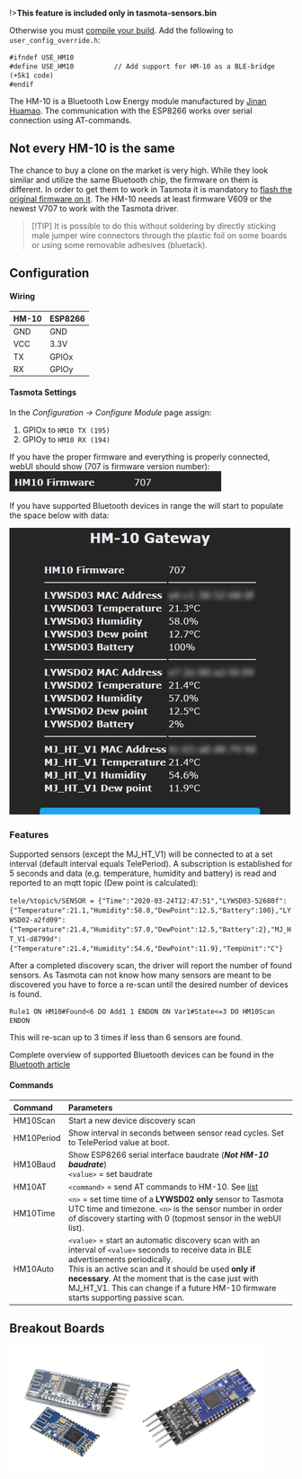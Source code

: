 !>**This feature is included only in tasmota-sensors.bin**

Otherwise you must [compile your build](compile-your-build). Add the following to `user_config_override.h`:
```
#ifndef USE_HM10
#define USE_HM10          // Add support for HM-10 as a BLE-bridge (+5k1 code)
#endif
```

The HM-10 is a Bluetooth Low Energy module manufactured by [Jinan Huamao](http://www.jnhuamao.cn/bluetooth.asp). The communication with the ESP8266 works over serial connection using AT-commands.

## Not every HM-10 is the same

The chance to buy a clone on the market is very high. While they look similar and utilize the same Bluetooth chip, the firmware on them is different. In order to get them to work in Tasmota it is mandatory to [flash the original firmware on it](https://github.com/Jason2866/CCLoader). The HM-10 needs at least firmware V609 or the newest V707 to work with the Tasmota driver.

> [!TIP] It is possible to do this without soldering by directly sticking male jumper wire connectors through the plastic foil on some boards or using some removable adhesives (bluetack).  

## Configuration

#### Wiring
| HM-10   | ESP8266 |
|---|---|
|GND   |GND   
|VCC   |3.3V
|TX   | GPIOx
|RX   | GPIOy

#### Tasmota Settings 
In the _Configuration -> Configure Module_ page assign:
1. GPIOx to `HM10 TX (195)`
2. GPIOy to `HM10 RX (194)`

If you have the proper firmware and everything is properly connected, webUI should show (707 is firmware version number):
![Config success](../_media/hm10_config_success.jpg)

If you have supported Bluetooth devices in range the will start to populate the space below with data:

![Showing data](../_media/hm10_config1.jpg)

### Features
Supported sensors (except the MJ_HT_V1) will be connected to at a set interval (default interval equals TelePeriod). A subscription is established for 5 seconds and data (e.g. temperature, humidity and battery) is read and reported to an mqtt topic (Dew point is calculated):

`tele/%topic%/SENSOR = {"Time":"2020-03-24T12:47:51","LYWSD03-52680f":{"Temperature":21.1,"Humidity":58.0,"DewPoint":12.5,"Battery":100},"LYWSD02-a2fd09":{"Temperature":21.4,"Humidity":57.0,"DewPoint":12.5,"Battery":2},"MJ_HT_V1-d8799d":{"Temperature":21.4,"Humidity":54.6,"DewPoint":11.9},"TempUnit":"C"}`

After a completed discovery scan, the driver will report the number of found sensors. As Tasmota can not know how many sensors are meant to be discovered you have to force a re-scan until the desired number of devices is found.
```console
Rule1 ON HM10#Found<6 DO Add1 1 ENDON ON Var1#State<=3 DO HM10Scan ENDON 
```
This will re-scan up to 3 times if less than 6 sensors are found.

Complete overview of supported Bluetooth devices can be found in the [Bluetooth article](/Bluetooth)

#### Commands

Command|Parameters
:---|:---
HM10Scan<a id="hm10scan"></a>|Start a new device discovery scan
HM10Period<a id="hm10period"></a>|Show interval in seconds between sensor read cycles. Set to TelePeriod value at boot.<BR>|`<value>` = set interval in seconds
HM10Baud<a id="hm10baud"></a>|Show ESP8266 serial interface baudrate (***Not HM-10 baudrate***)<BR>`<value>` = set baudrate
HM10AT<a id="hm10at"></a>|`<command>` = send AT commands to HM-10. See [list](http://www.martyncurrey.com/hm-10-bluetooth-4ble-modules/#HM-10%20-%20AT%20commands)
HM10Time <a id="hm10time"></a>|`<n>` = set time time of a **LYWSD02 only** sensor to Tasmota UTC time and timezone. `<n>` is the sensor number in order of discovery starting with 0 (topmost sensor in the webUI list).
HM10Auto <a id="hm10auto"></a>|`<value>` = start an automatic discovery scan with an interval of  `<value>` seconds to receive data in BLE advertisements periodically.<BR>This is an active scan and it should be used **only if necessary**. At the moment that is the case just with MJ_HT_V1. This can change if a future HM-10 firmware starts supporting passive scan.

## Breakout Boards
<img src="/docs/_media/peripherals/hm-10-1.jpg" width=225><img src="/docs/_media/peripherals/hm-10.jpg" width=225>
